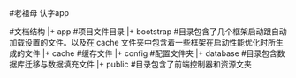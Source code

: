 #老祖母
认字app

#文档结构
|+ app                      #项目文件目录
|+ bootstrap                #目录包含了几个框架启动跟自动加载设置的文件。以及在 cache 文件夹中包含着一些框架在启动性能优化时所生成的文件
  |+ cache                  #缓存文件
|+ config                   #配置文件夹
|+ database                 #目录包含数据库迁移与数据填充文件
|+ public                   #目录包含了前端控制器和资源文夹
